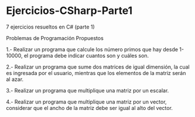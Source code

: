 # Ejercicios-CSharp-Parte1
7 ejercicios resueltos en C#  (parte 1) 

Problemas de Programación Propuestos

1.- Realizar un programa que calcule los número primos que hay desde 1-10000, el programa
debe indicar cuantos son y cuáles son.

2.- Realizar un programa que sume dos matrices de igual dimensión, la cual es ingresada por el
usuario, mientras que los elementos de la matriz serán al azar.

3.- Realizar un programa que multiplique una matriz por un escalar.

4.- Realizar un programa que multiplique una matriz por un vector, considerar que el ancho de
la matriz debe ser igual al alto del vector.
